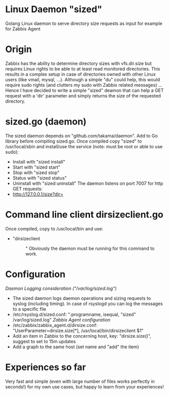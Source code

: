 # Linux Daemon "sized"
Golang Linux daemon to serve directory size requests as input for example for Zabbix Agent
# Origin
Zabbix has the ability to determine directory sizes with vfs.dir.size but requires Linux rights to be able to at least read monitored directories. This results in a complex setup in case of directories owned with other Linux users (like vmail, mysql, ...).
Although a simple "du" could help, this would require sudo rights (and clutters my sudo with Zabbix related messages) ...
Hence I have decided to write a simple "sized" deamon that can help a GET request with a 'dir' parameter and simply returns the size of the requested directory.
# sized.go (daemon)
The sized daemon depends on "github.com/takama/daemon". Add to Go library before compiling sized.go.
Once compiled copy "sized" to /usr/local/sbin and install/use the service (note: must be root or able to use sudo):
- Install with "sized install"
- Start with "sized start"
- Stop with "sized stop"
- Status with "sized status"
- Uninstall with "sized uninstall"
The daemon listens on port 7007 for http GET requests:
- http://127.0.0.1/size?dir=<dir>
# Command line client dirsizeclient.go
Once compiled, copy to /usr/local/bin and use:
  - "dirsizeclient <dir>"
Obviously the daemon must be running for this command to work.
# Configuration
_Daemon Logging consideration ("/var/log/sized.log")_
- The sized daemon logs daemon operations and sizing requests to syslog (including timing). In case of rsyslogd you can log the messages to a specific file
- /etc/rsyslog.d/sized.conf: ":programname, isequal, "sized" /var/log/sized.log"
_Zabbix Agent configuration_
- /etc/zabbix/zabbix_agent.d/dirsize.conf: "UserParameter=dirsize.size[*], /usr/local/bin/dirsizeclient $1"
- Add an item in Zabbix to the concerning host, key: "dirsize.size(<directory>)", suggest to set to 15m updates
- Add a graph to the same host (set name and "add" the item)
# Experiences so far
Very fast and simple (even with large number of files works perfectly in seconds!) for my own use cases, but happy to learn from your experiences!
